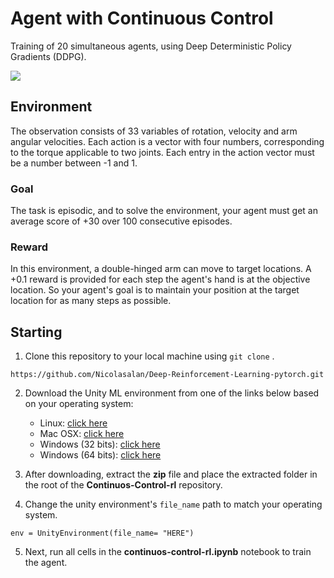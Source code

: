 # Agent with Continuous Control

Training of 20 simultaneous agents, using Deep Deterministic Policy Gradients (DDPG).

![](https://user-images.githubusercontent.com/10624937/43851024-320ba930-9aff-11e8-8493-ee547c6af349.gif)

## Environment
The observation consists of 33 variables of rotation, velocity and arm angular velocities. Each action is a vector with four numbers, corresponding to the torque applicable to two joints. Each entry in the action vector must be a number between -1 and 1.

### Goal
The task is episodic, and to solve the environment, your agent must get an average score of +30 over 100 consecutive episodes.

### Reward
In this environment, a double-hinged arm can move to target locations. A +0.1 reward is provided for each step the agent's hand is at the objective location. So your agent's goal is to maintain your position at the target location for as many steps as possible.

## Starting

1. Clone this repository to your local machine using `git clone` .

```
https://github.com/Nicolasalan/Deep-Reinforcement-Learning-pytorch.git
```

2. Download the Unity ML environment from one of the links below based on your operating system:
    - Linux: [ click here ](https://s3-us-west-1.amazonaws.com/udacity-drlnd/P2/Reacher/Reacher_Linux.zip)
    - Mac OSX: [ click here ](https://s3-us-west-1.amazonaws.com/udacity-drlnd/P2/Reacher/Reacher.app.zip)
    - Windows (32 bits): [ click here ](https://s3-us-west-1.amazonaws.com/udacity-drlnd/P2/Reacher/Reacher_Windows_x86.zip)
    - Windows (64 bits): [ click here ](https://s3-us-west-1.amazonaws.com/udacity-drlnd/P2/Reacher/Reacher_Windows_x86_64.zip)


3. After downloading, extract the **zip** file and place the extracted folder in the root of the **Continuos-Control-rl** repository.

4. Change the unity environment's `file_name` path to match your operating system.
```
env = UnityEnvironment(file_name= "HERE")
```

5. Next, run all cells in the **continuos-control-rl.ipynb** notebook to train the agent.


